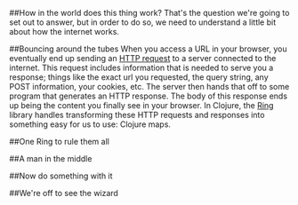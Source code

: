 ##How in the world does this thing work?
That's the question we're going to set out to answer, but in order to do so, we need to understand a little bit about how the internet works.

##Bouncing around the tubes
When you access a URL in your browser, you eventually end up sending an [HTTP request][] to a server connected to the internet. This request includes information that is needed to serve you a response; things like the exact url you requested, the query string, any POST information, your cookies, etc. The server then hands that off to some program that generates an HTTP response. The body of this response ends up being the content you finally see in your browser. In Clojure, the [Ring][] library handles transforming these HTTP requests and responses into something easy for us to use: Clojure maps. 

##One Ring to rule them all

##A man in the middle

##Now do something with it

##We're off to see the wizard


[HTTP request]: http://en.wikipedia.org/wiki/Hypertext_Transfer_Protocol
[Ring]: https://github.com/mmcgrana/ring
[Compojure]: https://github.com/weavejester/compojure
[Hiccup]: https://github.com/weavejester/hiccup
